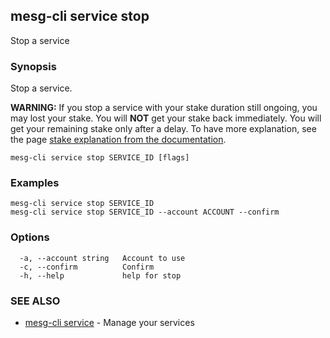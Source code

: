 ## mesg-cli service stop

Stop a service

### Synopsis

Stop a service.

**WARNING:** If you stop a service with your stake duration still ongoing, you may lost your stake.
You will **NOT** get your stake back immediately. You will get your remaining stake only after a delay.
To have more explanation, see the page [stake explanation from the documentation]().

```
mesg-cli service stop SERVICE_ID [flags]
```

### Examples

```
mesg-cli service stop SERVICE_ID
mesg-cli service stop SERVICE_ID --account ACCOUNT --confirm
```

### Options

```
  -a, --account string   Account to use
  -c, --confirm          Confirm
  -h, --help             help for stop
```

### SEE ALSO

* [mesg-cli service](mesg-cli_service.md)	 - Manage your services


